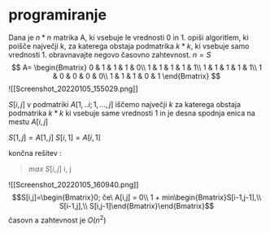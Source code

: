 # programiranje
Dana je $n*n$ matrika A, ki vsebuje le vrednosti 0 in 1. opiši algoritlem, ki poišče največji k, za katerega obstaja podmatrika $k*k$, ki vsebuje samo vrednosti 1. obravnavajte negovo časovno zahtevnost.
$n=S$
$$
A=
\begin{Bmatrix}
0 & 1 & 1 & 1 & 0\\
1 & 1 & 1 & 1 & 1\\
1 & 1 & 1 & 1 & 1\\
1 & 0 & 0 & 0 & 0\\
1 & 1 & 1 & 0 & 1
\end{Bmatrix}
$$
![[Screenshot_20220105_155029.png]]

$S[i,j]$ v podmatriki $A[1,..i;1,...,j]$ iščemo največji $k$ za katerega obstaja podmatrika $k*k$ ki vsebuje same vrednosti 1 in je desna spodnja enica na mestu $A[i,j]$ 

$S[1,j]=A[1,j]$
$S[i,1]=A[i,1]$

končna rešitev :
> $max\ S[i,j]$
> i, j

![[Screenshot_20220105_160940.png]]
$$S[i,j]=\begin{Bmatrix}0; če\ A[i,j] = 0\\
1 + min\begin{Bmatrix}S[i-1,j-1],\\
S[i-1,j],\\
S[i,j-1]\end{Bmatrix}\end{Bmatrix}$$
časovn a zahtevnost je $O(n^2)$
